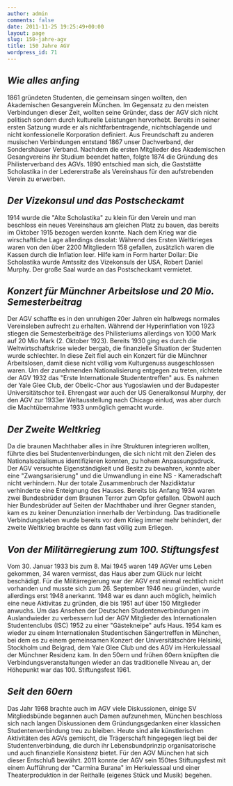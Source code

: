 ```yaml
---
author: admin
comments: false
date: 2011-11-25 19:25:49+00:00
layout: page
slug: 150-jahre-agv
title: 150 Jahre AGV
wordpress_id: 71
---
```


## _Wie alles anfing_

1861 gründeten Studenten, die gemeinsam singen wollten, den Akademischen Gesangverein München. Im Gegensatz zu den meisten Verbindungen dieser Zeit, wollten seine Gründer, dass der AGV sich nicht politisch sondern durch kulturelle Leistungen hervorhebt. Bereits in seiner ersten Satzung wurde er als nichtfarbentragende, nichtschlagende und nicht konfessionelle Korporation definiert. Aus Freundschaft zu anderen musischen Verbindungen entstand 1867 unser Dachverband, der Sondershäuser Verband. Nachdem die ersten Mitglieder des Akademischen Gesangvereins ihr Studium beendet hatten, folgte 1874 die Gründung des Philisterverband des AGVs. 1890 entschied man sich, die Gaststätte Scholastika in der Ledererstraße als Vereinshaus für den aufstrebenden Verein zu erwerben.

## _Der Vizekonsul und das Postscheckamt_

1914 wurde die "Alte Scholastika" zu klein für den Verein und man beschloss ein neues Vereinshaus am gleichen Platz zu bauen, das bereits im Oktober 1915 bezogen werden konnte. Nach dem Krieg war die wirschaftliche Lage allerdings desolat: Während des Ersten Weltkrieges waren von den über 2200 Mitgliedern 158 gefallen, zusätzlich waren die Kassen durch die Inflation leer. Hilfe kam in Form harter Dollar: Die Scholastika wurde Amtssitz des Vizekonsuls der USA, Robert Daniel Murphy. Der große Saal wurde an das Postscheckamt vermietet.

## _Konzert für Münchner Arbeitslose und 20 Mio. Semesterbeitrag_

Der AGV schaffte es in den unruhigen 20er Jahren ein halbwegs normales Vereinsleben aufrecht zu erhalten. Während der Hyperinflation von 1923 stiegen die Semesterbeiträge des Philisteriums allerdings von 1000 Mark auf 20 Mio Mark (2. Oktober 1923). Bereits 1930 ging es durch die Weltwirtschaftskrise wieder bergab, die finanzielle Situation der Studenten wurde schlechter. In diese Zeit fiel auch ein Konzert für die Münchner Arbeitslosen, damit diese nicht völlig vom Kulturgenuss ausgeschlossen waren. Um der zunehmenden Nationalisierung entgegen zu treten, richtete der AGV 1932 das "Erste Internationale Studententreffen" aus. Es nahmen der Yale Glee Club, der Obelic-Chor aus Yugoslawien und der Budapester Universitätschor teil. Ehrengast war auch der US Generalkonsul Murphy, der den AGV zur 1933er Weltausstellung nach Chicago einlud, was aber durch die Machtübernahme 1933 unmöglich gemacht wurde.

## _Der Zweite Weltkrieg_

Da die braunen Machthaber alles in ihre Strukturen integrieren wollten, führte dies bei Studentenverbindungen, die sich nicht mit den Zielen des Nationalsozialismus identifizieren konnten, zu hohem Anpassungsdruck. Der AGV versuchte Eigenständigkeit und Besitz zu bewahren, konnte aber eine "Zwangsarisierung" und die Umwandlung in eine NS - Kameradschaft nicht verhindern. Nur der totale Zusammenbruch der Nazidiktatur verhinderte eine Enteignung des Hauses. Bereits bis Anfang 1934 waren zwei Bundesbrüder dem Braunen Terror zum Opfer gefallen. Obwohl auch hier Bundesbrüder auf Seiten der Machthaber und ihrer Gegner standen, kam es zu keiner Denunziation innerhalb der Verbindung. Das traditionelle Verbindungsleben wurde bereits vor dem Krieg immer mehr behindert, der zweite Weltkrieg brachte es dann fast völlig zum Erliegen.

## _Von der Militärregierung zum 100. Stiftungsfest_

Vom 30. Januar 1933 bis zum 8. Mai 1945 waren 149 AGVer ums Leben gekommen, 34 waren vermisst, das Haus aber zum Glück nur leicht beschädigt. Für die Militärregierung war der AGV erst einmal rechtlich nicht vorhanden und musste sich zum 26. September 1946 neu gründen, wurde allerdings erst 1948 anerkannt. 1948 war es dann auch möglich, heimlich eine neue Aktivitas zu gründen, die bis 1951 auf über 150 Mitglieder anwuchs. Um das Ansehen der Deutschen Studentenverbindungen im Auslandwieder zu verbessern lud der AGV Mitglieder des Internationalen Studentenclubs (ISC) 1952 zu einer "Gästekneipe" aufs Haus. 1954 kam es wieder zu einem Internationalen Studentischen Sängertreffen in München, bei dem es zu einem gemeinsamen Konzert der Universitätschöre Helsinki, Stockholm und Belgrad, dem Yale Glee Club und des AGV im Herkulessaal der Münchner Residenz kam. In den 50ern und frühen 60ern knüpften die Verbindungsveranstaltungen wieder an das traditionelle Niveau an, der Höhepunkt war das 100. Stiftungsfest 1961.

## _Seit den 60ern_

Das Jahr 1968 brachte auch im AGV viele Diskussionen, einige SV Mitgliedsbünde begannen auch Damen aufzunehmen, München beschloss sich nach langen Diskussionen dem Gründungsgedanken einer klassichen Studentenverbindung treu zu bleiben. Heute sind alle künstlerischen Aktivitäten des AGVs gemischt, die Trägerschaft hingegegen liegt bei der Studentenverbindung, die durch ihr Lebensbundprinzip organisatorische und auch finanzielle Konsistenz bietet. Für den AGV München hat sich dieser Entschluß bewährt. 2011 konnte der AGV sein 150tes Stiftungsfest mit einem Aufführung der "Carmina Burana" im Herkulessaal und einer Theaterproduktion in der Reithalle (eigenes Stück und Musik) begehen.
